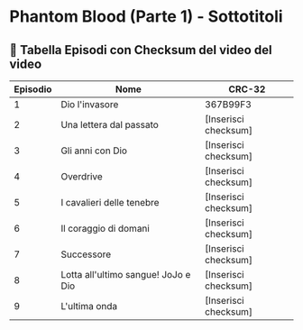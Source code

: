 # Phantom Blood (Parte 1) - Sottotitoli

## 📜 **Tabella Episodi con Checksum del video del video**

| Episodio | Nome                                   | CRC-32               |
|----------|----------------------------------------|----------------------|
| 1        | Dio l'invasore                         | 367B99F3             |
| 2        | Una lettera dal passato                | [Inserisci checksum] |
| 3        | Gli anni con Dio                       | [Inserisci checksum] |
| 4        | Overdrive                              | [Inserisci checksum] |
| 5        | I cavalieri delle tenebre              | [Inserisci checksum] |
| 6        | Il coraggio di domani                  | [Inserisci checksum] |
| 7        | Successore                             | [Inserisci checksum] |
| 8        | Lotta all'ultimo sangue! JoJo e Dio    | [Inserisci checksum] |
| 9        | L'ultima onda                          | [Inserisci checksum] |